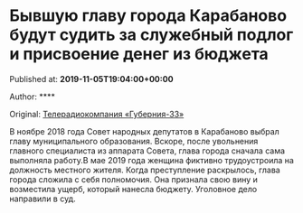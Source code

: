 
# Бывшую главу города Карабаново будут судить за служебный подлог и присвоение денег из бюджета

Published at: **2019-11-05T19:04:00+00:00**

Author: ****

Original: [Телерадиокомпания «Губерния-33»](http://trc33.ru/news/society/byvshuyu-glavu-goroda-karabanovo-budut-sudit-za-sluzhebnyy-podlog-i-prisvoenie-deneg-iz-byudzheta/)

В ноябре 2018 года Совет народных депутатов в Карабаново выбрал главу муниципального образования. Вскоре, после увольнения главного специалиста из аппарата Совета, глава города сначала сама выполняла работу.В мае 2019 года женщина фиктивно трудоустроила на должность местного жителя.
Когда преступление раскрылось, глава города сложила с себя полномочия. Она признала свою вину и возместила ущерб, который нанесла бюджету. Уголовное дело направили в суд.
